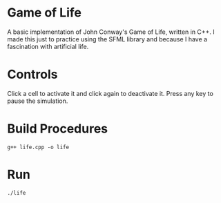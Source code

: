 Game of Life
============
A basic implementation of John Conway's Game of Life, written in C++. I made this just to practice using the SFML library and because I have a fascination with artificial life.

Controls
========
Click a cell to activate it and click again to deactivate it. Press any key to pause the simulation.

Build Procedures
================
```g++ life.cpp -o life```

Run
===
```./life```
